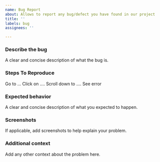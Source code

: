 ```yaml
---
name: Bug Report
about: Allows to report any bug/defect you have found in our project
title: ''
labels: bug
assignees: ''

---
```


### Describe the bug

A clear and concise description of what the bug is.

### Steps To Reproduce

Go to ...
Click on ....
Scroll down to ....
See error

### Expected behavior

A clear and concise description of what you expected to happen.

### Screenshots

If applicable, add screenshots to help explain your problem.

### Additional context

Add any other context about the problem here.

